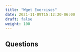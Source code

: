 ```yaml
---
title: "Wget Exercises"
date: 2021-11-09T15:12:20-06:00
draft: false
weight: 100
---
```


## Questions
